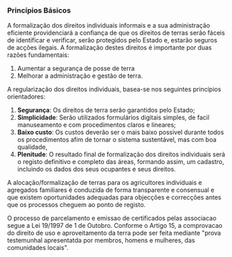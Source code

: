 ### Princípios Básicos

A formalização dos direitos individuais informais e a sua administração eficiente providenciará a confiança de que os direitos de terras serão fáceis de identificar e verificar, serão protegidos pelo Estado e, estarão seguros de acções ilegais. A formalização destes direitos é importante por duas razões fundamentais:

1. Aumentar a segurança de posse de terra
2. Melhorar a administração e gestão de terra.

A regularização dos direitos individuais, basea-se nos seguintes princípios orientadores:

1. **Segurança**: Os direitos de terra serão garantidos pelo Estado;  
2. **Simplicidade**: Serão utilizados formulários digitais simples, de facil manuseamento e com procedimentos claros e lineares; 
3. **Baixo custo**: Os custos deverão ser o mais baixo possivel durante todos os procedimentos afim de tornar o sistema sustentável, mas com boa qualidade, 
4. **Plenitude**: O resultado final de formalização dos direitos individuais será o registo definitivo e completo das áreas, formando assim, um cadastro, incluindo os dados dos seus ocupantes e seus direitos.

A alocação/formalização de terras para os agricultores individuais e agregados familiares é conduzida de forma transparente e consensual e que existem oportunidades adequadas para objecções e correcções antes que os processos cheguem ao ponto de registo.

O processo de parcelamento e emissao de certificados pelas associacao segue a Lei 19/1997 de 1 de Outobro. Conforme o Artigo 15, a comprovacao do direito de uso e aproveitamento da terra pode ser feita mediante "prova testemunhal apresentatda por membros, homens e mulheres, das comunidades locais". 



